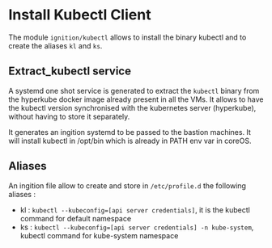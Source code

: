 # Install Kubectl Client

The module `ignition/kubectl` allows to install the binary kubectl and to create the aliases `kl` and `ks`. 

## Extract_kubectl service

A systemd one shot service is generated to extract the `kubectl` binary from the hyperkube docker image already present in all the VMs. It allows to have the kubectl version synchronised with the kubernetes server (hyperkube), without having to store it separately. 

It generates an ingition systemd to be passed to the bastion machines. It will install kubectl in /opt/bin which is already in PATH env var in coreOS.  

## Aliases

An ingition file allow to create and store in `/etc/profile.d` the following aliases : 
 - kl : `kubectl --kubeconfig=[api server credentials]`, it is the kubectl command for default namespace 
 - ks : `kubectl --kubeconfig=[api server credentials] -n kube-system`, kubectl command for kube-system namespace
 
 